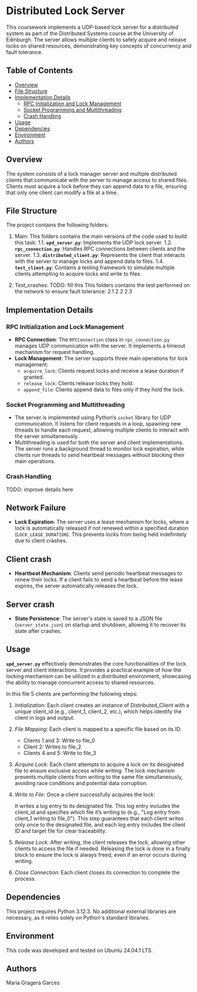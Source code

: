 # Distributed Lock Server

This coursework implements a UDP-based lock server for a distributed system as part of the Distributed Systems course at the University of Edinburgh. The server allows multiple clients to safely acquire and release locks on shared resources, demonstrating key concepts of concurrency and fault tolerance.

## Table of Contents

- [Overview](#overview)
- [File Structure](#file-structure)
- [Implementation Details](#implementation-details)
  - [RPC Initialization and Lock Management](#rpc-initialization-and-lock-management)
  - [Socket Programming and Multithreading](#socket-programming-and-multithreading)
  - [Crash Handling](#crash-handling)
- [Usage](#usage)
- [Dependencies](#dependencies)
- [Environment](#environment)
- [Authors](#authors)

## Overview

The system consists of a lock manager server and multiple distributed clients that communicate with the server to manage access to shared files. Clients must acquire a lock before they can append data to a file, ensuring that only one client can modify a file at a time.

## File Structure

The project contains the following folders:

1. Main:
This folders contains the main versions of the code used to build this task:
    1.1. **`upd_server.py`**: Implements the UDP lock server.
    1.2. **`rpc_connection.py`**: Handles RPC connections between clients and the server.
    1.3. **`distributed_client.py`**: Represents the client that interacts with the server to manage locks and append data to files.
    1.4. **`test_client.py`**: Contains a testing framework to simulate multiple clients attempting to acquire locks and write to files.

2. Test_crashes: TODO: fill this
This folders contains the test performed on the network to ensure fault tolerance:
    2.1
    2.2
    2.3

## Implementation Details

### RPC Initialization and Lock Management

- **RPC Connection**: The `RPCConnection` class in `rpc_connection.py` manages UDP communication with the server. It implements a timeout mechanism for request handling.
- **Lock Management**: The server supports three main operations for lock management:
  - `acquire_lock`: Clients request locks and receive a lease duration if granted.
  - `release_lock`: Clients release locks they hold.
  - `append_file`: Clients append data to files only if they hold the lock.

### Socket Programming and Multithreading

- The server is implemented using Python’s `socket` library for UDP communication. It listens for client requests in a loop, spawning new threads to handle each request, allowing multiple clients to interact with the server simultaneously.
- Multithreading is used for both the server and client implementations. The server runs a background thread to monitor lock expiration, while clients run threads to send heartbeat messages without blocking their main operations.

### Crash Handling
TODO: improve details here

## Network Failure
- **Lock Expiration**: The server uses a lease mechanism for locks, where a lock is automatically released if not renewed within a specified duration (`LOCK_LEASE_DURATION`). This prevents locks from being held indefinitely due to client crashes.

## Client crash
- **Heartbeat Mechanism**: Clients send periodic heartbeat messages to renew their locks. If a client fails to send a heartbeat before the lease expires, the server automatically releases the lock.

## Server crash
- **State Persistence**: The server's state is saved to a JSON file (`server_state.json`) on startup and shutdown, allowing it to recover its state after crashes.


## Usage

**`upd_server.py`** effectively demonstrates the core functionalities of the lock server and client interactions. It provides a practical example of how the locking mechanism can be utilized in a distributed environment, showcasing the ability to manage concurrent access to shared resources. 

In this file 5 clients are performing the following steps:

1. *Initialization:* Each client creates an instance of Distributed_Client with a unique client_id (e.g., client_1, client_2, etc.), which helps identify the client in logs and output.

2. *File Mapping:* Each client is mapped to a specific file based on its ID:

    - Clients 1 and 3: Write to file_0
    - Client 2: Writes to file_2
    - Clients 4 and 5: Write to file_3

3. *Acquire Lock:* Each client attempts to acquire a lock on its designated file to ensure exclusive access while writing. The lock mechanism prevents multiple clients from writing to the same file simultaneously, avoiding race conditions and potential data corruption.

4. *Write to File:* Once a client successfully acquires the lock:

    It writes a log entry to its designated file. This log entry includes the client_id and specifies which file it’s writing to (e.g., "Log entry from client_1 writing to file_0").
    This step guarantees that each client writes only once to the designated file, and each log entry includes the client ID and target file for clear traceability.

5. *Release Lock:* After writing, the client releases the lock, allowing other clients to access the file if needed. Releasing the lock is done in a finally block to ensure the lock is always freed, even if an error occurs during writing.

6. *Close Connection:* Each client closes its connection to complete the process.

## Dependencies
This project requires Python 3.12.3. No additional external libraries are necessary, as it relies solely on Python's standard libraries.

## Environment
This code was developed and tested on Ubuntu 24.04.1 LTS.

## Authors
Maria Gragera Garces